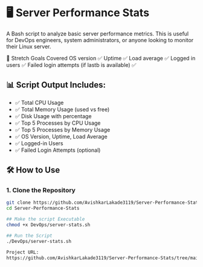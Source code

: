 # 🖥️ Server Performance Stats

A Bash script to analyze basic server performance metrics. This is useful for DevOps engineers, system administrators, or anyone looking to monitor their Linux server.

🌟 Stretch Goals Covered
OS version ✅
Uptime ✅
Load average ✅
Logged in users ✅
Failed login attempts (if lastb is available) ✅

## 📊 Script Output Includes:
- ✅ Total CPU Usage
- ✅ Total Memory Usage (used vs free)
- ✅ Disk Usage with percentage
- ✅ Top 5 Processes by CPU Usage
- ✅ Top 5 Processes by Memory Usage
- ✅ OS Version, Uptime, Load Average
- ✅ Logged-in Users
- ✅ Failed Login Attempts (optional)

## 🛠️ How to Use

### 1. Clone the Repository
```bash
git clone https://github.com/AvishkarLakade3119/Server-Performance-Stats
cd Server-Performance-Stats

## Make the script Executable
chmod +x DevOps/server-stats.sh

## Run the Script
./DevOps/server-stats.sh

Project URL:
https://github.com/AvishkarLakade3119/Server-Performance-Stats/tree/main

 
